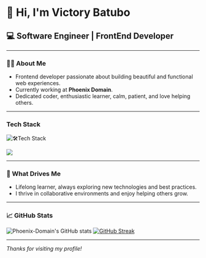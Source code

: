 # 👋 Hi, I'm Victory Batubo

## 💻 Software Engineer | FrontEnd Developer

---

### 🧑‍💻 About Me

- Frontend developer passionate about building beautiful and functional web experiences.
- Currently working at **Phoenix Domain**.
- Dedicated coder, enthusiastic learner, calm, patient, and love helping others.

---

###  Tech Stack

![🛠️Tech Stack](https://github-readme-tech-stack.vercel.app/api/cards?title=Tech%20Stack&icons=html5,css3,javascript,bootstrap,vite,figma,react)

![](https://komarev.com/ghpvc/?username=Phoenix-Domain)

---

### 🚀 What Drives Me

- Lifelong learner, always exploring new technologies and best practices.
- I thrive in collaborative environments and enjoy helping others grow.

---


### 📈 GitHub Stats

![Phoenix-Domain's GitHub stats](https://github-readme-stats.vercel.app/api?username=Phoenix-Domain&show=reviews&show_icons=true&theme=radical)
[![GitHub Streak](https://streak-stats.demolab.com/?user=Phoenix-Domain&theme=dark)](https://git.io/streak-stats)



---

_Thanks for visiting my profile!_
